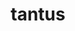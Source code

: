 ---
title: tantus
meaning: so great, such a big
ch: [twentyfour]
pos: totadjective
femstem: tant
femend: a
neutstem: tant
neutend: um
---